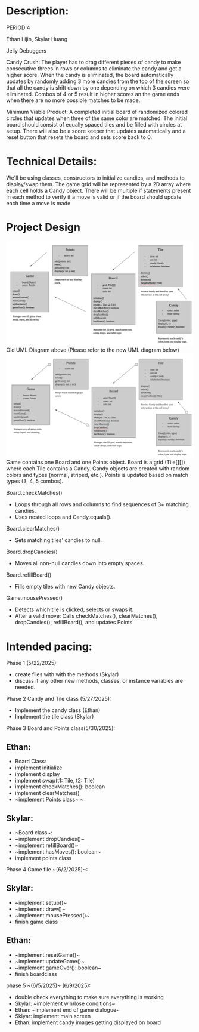 # Description:
PERIOD 4

Ethan Lijin, Skylar Huang

Jelly Debuggers

Candy Crush: The player has to drag different pieces of candy to make consecutive threes in rows or columns to eliminate the candy and get a higher score. When the candy is eliminated, the board automatically updates by randomly adding 3 more candies from the top of the screen so that all the candy is shift down by one depending on which 3 candies were eliminated. Combos of 4 or 5 result in higher scores an the game ends when there are no more possible matches to be made.

Minimum Viable Product: A completed initial board of randomized colored circles that updates when three of the same color are matched. The initial board should consist of equally spaced tiles and be filled with circles at setup. There will also be a score keeper that updates automatically and a reset button that resets the board and sets score back to 0.

# Technical Details:

We'll be using classes, constructors to initialize candies, and methods to display/swap them. The game grid will be represented by a 2D array where each cell holds a Candy object. There will be multiple if statements present in each method to verify if a move is valid or if the board should update each time a move is made.

# Project Design
![Old UML Diagram](classes.png?raw=true "Classes" )
Old UML Diagram above (Please refer to the new UML diagram below)
![New UML Diagram](classes2.png?raw=true "Classes" )
Game contains one Board and one Points object.
Board is a grid (Tile[][]) where each Tile contains a Candy.
Candy objects are created with random colors and types (normal, striped, etc.).
Points is updated based on match types (3, 4, 5 combos).

Board.checkMatches()
- Loops through all rows and columns to find sequences of 3+ matching candies.
- Uses nested loops and Candy.equals().

Board.clearMatches()
- Sets matching tiles' candies to null.

Board.dropCandies()
- Moves all non-null candies down into empty spaces.

Board.refillBoard()
- Fills empty tiles with new Candy objects.

Game.mousePressed()
- Detects which tile is clicked, selects or swaps it.
- After a valid move: Calls checkMatches(), clearMatches(), dropCandies(), refillBoard(), and updates Points


# Intended pacing:
Phase 1 (5/22/2025):
&nbsp;
- create files with with the methods (Skylar)
- discuss if any other new methods, classes, or instance variables are needed.

Phase 2 Candy and Tile class (5/27/2025):
&nbsp;
- Implement the candy class (Ethan)
- Implement the tile class (Skylar)

Phase 3 Board and Points class(5/30/2025):
&nbsp;

## Ethan:
- Board Class:
- implement initialize
- implement display
- implement swap(t1: Tile, t2: Tile)
- implement checkMatches(): boolean
- implement clearMatches()
&nbsp;
- ~implement Points class~
~&nbsp;

## Skylar:
- ~Board class~:
- ~implement dropCandies()~
- ~implement refillBoard()~
- ~implement hasMoves(): boolean~
- implement points class

Phase 4 Game file ~(6/2/2025)~:
&nbsp;

## Skylar:
- ~implement setup()~
- ~implement draw()~
- ~implement mousePressed()~
- finish game class
&nbsp;
## Ethan:
- ~implement resetGame()~
- ~implement updateGame()~
- ~implement gameOver(): boolean~
- finish boardclass

phase 5 ~(6/5/2025)~ (6/9/2025):
&nbsp;
- double check everything to make sure everything is working
- Skylar: ~implement win/lose conditions~
- Ethan: ~implement end of game dialogue~
- Sklyar: implement main screen
- Ethan: implement candy images getting displayed on board

